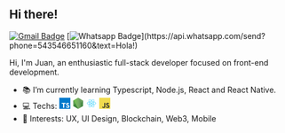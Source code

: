 ## Hi there!
[![Gmail Badge](https://img.shields.io/badge/-Gmail-c14438?style=flat-square&logo=Gmail&logoColor=white&link=mailto:contato.juannicolaspuchetazavala@gmail.com)](mailto:contato.juannicolaspuchetazavala@gmail.com)
[![Whatsapp Badge](https://img.shields.io/badge/-Whatsapp-4CA143?style=flat-square&labelColor=4CA143&logo=whatsapp&logoColor=white&link=https://api.whatsapp.com/send?phone=543546651160&text=Hola!)](https://api.whatsapp.com/send?phone=543546651160&text=Hola!)

Hi, I'm Juan, an enthusiastic full-stack developer focused on front-end development.

- :books: I’m currently learning Typescript, Node.js, React and React Native.
- :computer: Techs: <img height="20" src="https://raw.githubusercontent.com/github/explore/80688e429a7d4ef2fca1e82350fe8e3517d3494d/topics/typescript/typescript.png">  <img height="20" src="https://raw.githubusercontent.com/github/explore/80688e429a7d4ef2fca1e82350fe8e3517d3494d/topics/nodejs/nodejs.png">  <img height="20" src="https://raw.githubusercontent.com/github/explore/80688e429a7d4ef2fca1e82350fe8e3517d3494d/topics/react/react.png">  <img height="20" src="https://raw.githubusercontent.com/github/explore/80688e429a7d4ef2fca1e82350fe8e3517d3494d/topics/javascript/javascript.png">
- :pushpin: Interests: UX, UI Design, Blockchain, Web3, Mobile
